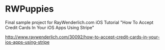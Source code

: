 RWPuppies
=========

Final sample project for RayWenderlich.com iOS Tutorial "How To Accept Credit Cards In Your iOS Apps Using Stripe"

http://www.raywenderlich.com/30092/how-to-accept-credit-cards-in-your-ios-apps-using-stripe
